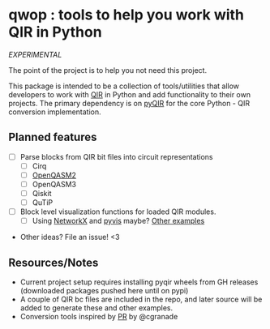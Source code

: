 # qwop : tools to help you work with QIR in Python

_EXPERIMENTAL_

The point of the project is to help you not need this project.

This package is intended to be a collection of tools/utilities that allow
developers to work with [QIR](https://github.com/qir-alliance/qir-spec) in Python and add functionality to their own
projects. The primary dependency is on [pyQIR](https://github.com/qir-alliance/pyqir) for the core Python - QIR conversion implementation.

## Planned features

- [ ] Parse blocks from QIR bit files into circuit representations
  - [ ] Cirq
  - [ ] [OpenQASM2](https://arxiv.org/pdf/1707.03429v2.pdf)
  - [ ] OpenQASM3
  - [ ] Qiskit
  - [ ] QuTiP
- [ ] Block level visualization functions for loaded QIR modules.
  - [ ] Using [NetworkX](https://networkx.org/documentation/stable/index.html) and [pyvis](https://pyvis.readthedocs.io/en/latest/index.html) maybe? [Other examples](https://www.python-graph-gallery.com/network-chart/)
- Other ideas? File an issue! <3

## Resources/Notes

- Current project setup requires installing pyqir wheels from GH releases (downloaded packages pushed here until on pypi)
- A couple of QIR bc files are included in the repo, and later source will be added to generate these and other examples.
- Conversion tools inspired by [PR](https://github.com/microsoft/qsharp-compiler/pull/1221/files) by @cgranade
  
